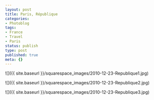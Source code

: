 ```yaml
---
layout: post
title: Paris, République
categories:
- Photoblog
tags:
- France
- Travel
- Paris
status: publish
type: post
published: true
meta: {}
---
```


![]({{ site.baseurl }}/squarespace_images/2010-12-23-Republique1.jpg)
   
![]({{ site.baseurl }}/squarespace_images/2010-12-23-Republique2.jpg)
   
![]({{ site.baseurl }}/squarespace_images/2010-12-23-Republique3.jpg)
